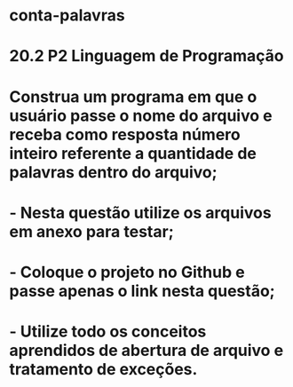 # conta-palavras

 # 20.2 P2 Linguagem de Programação

# Construa um programa em que o usuário passe o nome do arquivo e receba como resposta número inteiro referente a quantidade de palavras dentro do arquivo;
# - Nesta questão utilize os arquivos em anexo para testar;
# - Coloque o projeto no Github e passe apenas o link nesta questão;
# - Utilize todo os conceitos aprendidos de abertura de arquivo e tratamento de exceções.